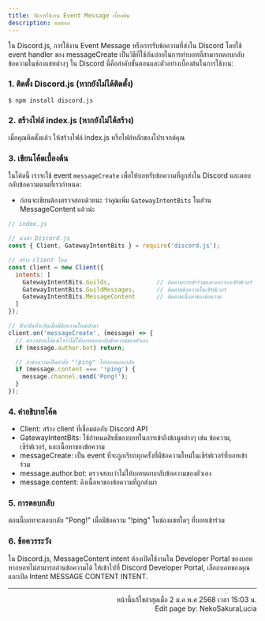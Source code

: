 ```yaml
---
title: วิธีการใช้งาน Event Message เบื้องต้น
description: ทดสอบ
---
```


ใน Discord.js, การใช้งาน Event Message หรือการรับข้อความที่ส่งใน Discord โดยใช้ event handler ของ messageCreate เป็นวิธีที่ใช้กันบ่อยในการทำบอทที่สามารถตอบกลับข้อความในช่องแชทต่างๆ ใน Discord นี่คือลำดับขั้นตอนและตัวอย่างเบื้องต้นในการใช้งาน:

### 1. ติดตั้ง Discord.js (หากยังไม่ได้ติดตั้ง)
```shell
$ npm install discord.js
```

### 2. สร้างไฟล์ index.js (หากยังไม่ได้สร้าง)
เมื่อคุณติดตั้งแล้ว ให้สร้างไฟล์ index.js หรือไฟล์หลักของโปรเจกต์คุณ

### 3. เขียนโค้ดเบื้องต้น
ในโค้ดนี้ เราจะใช้ event `messageCreate` เพื่อให้บอทรับข้อความที่ถูกส่งใน Discord และตอบกลับข้อความตามที่เรากำหนด:
- ก่อนจะเขียนต้องตรวจสอบด้วยนะ ว่าคุณเพิ่ม `GatewayIntentBits` ในส่วน MessageContent แล้วน่ะ
```js
// index.js

// นำเข้า Discord.js
const { Client, GatewayIntentBits } = require('discord.js');

// สร้าง client ใหม่
const client = new Client({
  intents: [
    GatewayIntentBits.Guilds,             // ติดตามการเข้าร่วมและออกจากเซิร์ฟเวอร์
    GatewayIntentBits.GuildMessages,      // ติดตามข้อความในเซิร์ฟเวอร์
    GatewayIntentBits.MessageContent      // ติดตามเนื้อหาของข้อความ
  ]
});

// ฟังก์ชันที่จะรันเมื่อมีข้อความใหม่เข้ามา
client.on('messageCreate', (message) => {
  // ตรวจสอบให้แน่ใจว่าไม่ให้บอทตอบกลับข้อความของตัวเอง
  if (message.author.bot) return;

  // ถ้าข้อความเป็นคำสั่ง "!ping" ให้บอทตอบกลับ
  if (message.content === '!ping') {
    message.channel.send('Pong!');
  }
});
```

### 4. คำอธิบายโค้ด
- Client: สร้าง client ที่เชื่อมต่อกับ Discord API
- GatewayIntentBits: ใช้กำหนดสิทธิ์ของบอทในการเข้าถึงข้อมูลต่างๆ เช่น ข้อความ, เซิร์ฟเวอร์, และเนื้อหาของข้อความ
- messageCreate: เป็น event ที่จะถูกเรียกทุกครั้งที่มีข้อความใหม่ในเซิร์ฟเวอร์ที่บอทเข้าร่วม
- message.author.bot: ตรวจสอบว่าไม่ให้บอทตอบกลับข้อความของตัวเอง
- message.content: ดึงเนื้อหาของข้อความที่ถูกส่งมา

### 5. การตอบกลับ
ตอนนี้บอทจะตอบกลับ "Pong!" เมื่อมีข้อความ "!ping" ในช่องแชทใดๆ ที่บอทเข้าร่วม

### 6. ข้อควรระวัง
ใน Discord.js, MessageContent intent ต้องเปิดใช้งานใน Developer Portal ของบอท หากบอทไม่สามารถอ่านข้อความได้ ให้เข้าไปที่ Discord Developer Portal, เลือกบอทของคุณ และเปิด Intent MESSAGE CONTENT INTENT.

-----

<p align="right">
หน้านี้แก้ใขล่าสุดเมื่อ 2 ม.ค พ.ศ 2568 เวลา 15:03 น. <br />
Edit page by: NekoSakuraLucia
</p>
